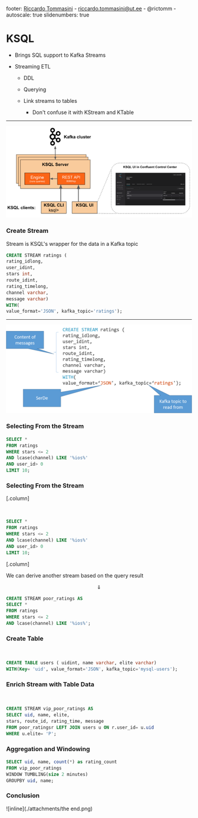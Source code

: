 footer:  [Riccardo Tommasini](http://rictomm.me) - riccardo.tommasini@ut.ee - @rictomm - 
autoscale: true
slidenumbers: true
<!-- : #course, #topic -->

# KSQL

-   Brings SQL support to Kafka Streams

-   Streaming ETL

    -   DDL

    -   Querying

    -   Link streams to tables

        -   Don't confuse it with KStream and KTable
        
---

![inline](./attachments/img0025.png)

### Create Stream

Stream is KSQL's wrapper for the data in a Kafka topic

```sql
CREATE STREAM ratings (
rating_idlong,
user_idint,
stars int,
route_idint,
rating_timelong,
channel varchar,
message varchar)
WITH(
value_format='JSON', kafka_topic='ratings');
```

---

![inline](./attachments/CreateStream.png)

### Selecting From the Stream

```sql
SELECT *
FROM ratings
WHERE stars <= 2
AND lcase(channel) LIKE '%ios%'
AND user_id> 0
LIMIT 10;
```

### Selecting From the Stream

[.column]

<br>

```sql
SELECT *
FROM ratings
WHERE stars <= 2
AND lcase(channel) LIKE '%ios%'
AND user_id> 0
LIMIT 10;
```

[.column]

We can derive another stream based on the query result

$$\Downarrow$$

```sql
CREATE STREAM poor_ratings AS       
SELECT *
FROM ratings
WHERE stars <= 2
AND lcase(channel) LIKE '%ios%';
```

### Create Table

<br>

```sql
CREATE TABLE users ( uidint, name varchar, elite varchar)
WITH(Key= 'uid', value_format='JSON', kafka_topic='mysql-users');
```

### Enrich Stream with Table Data

<br>

```sql
CREATE STREAM vip_poor_ratings AS
SELECT uid, name, elite,
stars, route_id, rating_time, message
FROM poor_ratingsr LEFT JOIN users u ON r.user_id= u.uid
WHERE u.elite= 'P';
```

### Aggregation and Windowing

```sql
SELECT uid, name, count(*) as rating_count
FROM vip_poor_ratings
WINDOW TUMBLING(size 2 minutes)
GROUPBY uid, name;
```


### Conclusion
![inline](./attachments/the end.png)